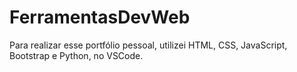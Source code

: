 # FerramentasDevWeb

Para realizar esse portfólio pessoal, utilizei HTML, CSS, JavaScript, Bootstrap e Python, no VSCode.
